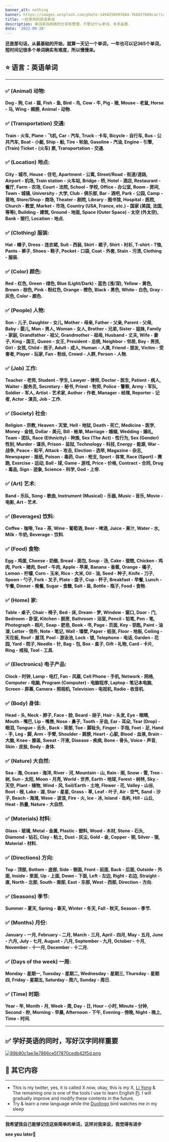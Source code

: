 ```yaml
---
banner_alt: nothing
banner: https://images.unsplash.com/photo-1494256997604-768d1f608cac?ixlib=rb-4.0.3&ixid=M3wxMjA3fDB8MHxwaG90by1wYWdlfHx8fGVufDB8fHx8fA%3D%3D&auto=format&fit=crop&w=2129&q=80
title: 一些常用的英语单词
description: 单词来自网络的分享和整理，不管记什么单词，多多益善.
date: '2023-09-20'
---
```


**还是那句话，从最基础的开始，就算一天记一个单词，一年也可以记365个单词，短时间记很多个单词确实有难度，所以慢慢来。**

## :star: 语言：英语单词

---

### :white_check_mark: (Animal) 动物:

**Dog - 狗, Cat - 猫, Fish - 鱼, Bird - 鸟, Cow - 牛, Pig - 猪, Mouse - 老鼠, Horse - 马, Wing - 翅膀, Animal - 动物.**

### :white_check_mark: (Transportation) 交通:

**Train - 火车, Plane - 飞机, Car - 汽车, Truck - 卡车, Bicycle - 自行车, Bus - 公共汽车, Boat - 小艇, Ship - 船, Tire - 轮胎, Gasoline - 汽油, Engine - 引擎, (Train) Ticket - (火车) 票, Transportation - 交通.** 

### :white_check_mark: (Location) 地点:

**City - 城市, House - 住宅, Apartment - 公寓, Street/Road - 街道/道路, Airport - 机场, Train station - 火车站, Bridge - 桥, Hotel - 酒店, Restaurant - 餐厅, Farm - 农场, Court - 法院, School - 学校, Office - 办公室, Room - 房间, Town - 城镇, University - 大学, Club - 俱乐部, Bar - 酒吧, Park - 公园, Camp - 营地, Store/Shop - 商场, Theater - 剧院, Library - 图书馆, Hospital - 医院, Church - 教堂, Market - 市场, Country (USA, France, etc.) - 国家 (美国, 法国, 等等), Building - 建筑, Ground - 地面, Space (Outer Space) - 太空 (外太空), Bank - 银行, Location - 地点.**

### :white_check_mark: (Clothing) 服装:

**Hat - 帽子, Dress - 连衣裙, Suit - 西装, Skirt - 裙子, Shirt - 衬衫, T-shirt - T恤, Pants - 裤子, Shoes - 鞋子, Pocket - 口袋, Coat - 外套, Stain - 污渍, Clothing - 服装.**

### :white_check_mark: (Color) 颜色:

**Red - 红色, Green - 绿色, Blue (Light/Dark) - 蓝色 (浅/深), Yellow - 黄色, Brown - 棕色, Pink - 粉红色, Orange - 橙色, Black - 黑色, White - 白色, Gray - 灰色, Color - 颜色.**

### :white_check_mark: (People) 人物:

**Son - 儿子, Daughter - 女儿, Mother - 母亲, Father - 父亲, Parent - 父母, Baby - 婴儿, Man - 男人, Woman - 女人, Brother - 兄弟, Sister - 姐妹, Family - 家庭, Grandfather - 祖父, Grandmother - 祖母, Husband - 丈夫, Wife - 妻子, King - 国王, Queen - 女王, President - 总统, Neighbor - 邻居, Boy - 男孩, Girl - 女孩, Child - 孩子, Adult - 成人, Human - 人类, Friend - 朋友, Victim - 受害者, Player - 玩家, Fan - 粉丝, Crowd - 人群, Person - 人物.**

### :white_check_mark: (Job) 工作:

**Teacher - 老师, Student - 学生, Lawyer - 律师, Doctor - 医生, Patient - 病人, Waiter - 服务员, Secretary - 秘书, Priest - 牧师, Police - 警察, Army - 军队, Soldier - 军人, Artist - 艺术家, Author - 作者, Manager - 经理, Reporter - 记者, Actor - 演员, Job - 工作.**

### :white_check_mark: (Society) 社会:

**Religion - 宗教, Heaven - 天堂, Hell - 地狱, Death - 死亡, Medicine - 医学, Money - 金钱, Dollar - 美元, Bill - 帐单, Marriage - 婚姻, Wedding - 婚礼, Team - 团队, Race (Ethnicity) - 种族, Sex (The Act) - 性行为, Sex (Gender) 性别, Murder - 谋杀, Prison - 监狱, Technology - 科技, Energy - 能源, War - 战争, Peace - 和平, Attack - 攻击, Election - 选举, Magazine - 杂志, Newspaper - 报纸, Poison - 毒药, Gun - 枪支, Sport - 体育, Race (Sport) - 赛跑, Exercise - 运动, Ball - 球, Game - 游戏, Price - 价格, Contract - 合同, Drug - 毒品, Sign - 迹象, Science - 科学, God - 上帝.**

### :white_check_mark: (Art) 艺术:

**Band - 乐队, Song - 歌曲, Instrument (Musical) - 乐器, Music - 音乐, Movie - 电影, Art - 艺术.**

### :white_check_mark: (Beverages) 饮料:

**Coffee - 咖啡, Tea - 茶, Wine - 葡萄酒, Beer - 啤酒, Juice - 果汁, Water - 水, Milk - 牛奶, Beverage - 饮料.**

### :white_check_mark: (Food) 食物:

**Egg - 鸡蛋, Cheese - 奶酪, Bread - 面包, Soup - 汤, Cake - 蛋糕, Chicken - 鸡肉, Pork - 猪肉, Beef - 牛肉, Apple - 苹果, Banana - 香蕉, Orange - 橘子, Lemon - 柠檬, Corn - 玉米, Rice - 大米, Oil - 油, Seed - 种子, Knife - 刀子, Spoon - 勺子, Fork - 叉子, Plate - 盘子, Cup - 杯子, Breakfast - 早餐, Lunch - 午餐, Dinner - 晚餐, Sugar - 食糖, Salt - 盐, Bottle - 瓶子, Food - 食物.**

### :white_check_mark: (Home) 家:

**Table - 桌子, Chair - 椅子, Bed - 床, Dream - 梦, Window - 窗口, Door - 门, Bedroom - 卧室, Kitchen - 厨房, Bathroom - 浴室, Pencil - 铅笔, Pen - 笔, Photograph - 相片, Soap - 肥皂, Book - 书, Page - 页面, Key - 钥匙, Paint - 油漆, Letter - 信件, Note - 笔记, Wall - 墙壁, Paper - 纸张, Floor - 地板, Ceiling - 天花板, Roof - 屋顶, Pool - 游泳池, Lock - 锁, Telephone - 电话, Garden - 花园, Yard - 院子, Needle - 针, Bag - 包, Box - 盒子, Gift - 礼物, Card - 卡片, Ring - 戒指, Tool - 工具.**

### :white_check_mark: (Electronics) 电子产品:

**Clock - 时钟, Lamp - 电灯, Fan - 风扇, Cell Phone - 手机, Network - 网络, Computer - 电脑, Program (Computer) - 电脑程序, Laptop - 笔记本电脑, Screen - 屏幕, Camera - 照相机, Television - 电视机, Radio - 收音机.**

### :white_check_mark: (Body) 身体:

**Head - 头, Neck - 脖子, Face - 脸, Beard - 胡子, Hair - 头发, Eye - 眼睛, Mouth - 嘴巴, Lip - 嘴唇, Nose - 鼻子, Tooth - 牙齿, Ear - 耳朵, Tear (Drop) - 眼泪, Tongue - 舌头 , Back - 背部, Toe - 脚趾头, Finger - 手指, Foot - 足, Hand - 手, Leg - 脚, Arm - 手臂, Shoulder - 肩膀, Heart - 心脏, Blood - 血液, Brain - 大脑, Knee - 膝盖, Sweat - 汗液, Disease - 疾病, Bone - 骨头, Voice - 声音, Skin - 皮肤, Body - 身体.**

### :white_check_mark: (Nature) 大自然:

**Sea - 海, Ocean - 海洋, River - 河, Mountain - 山, Rain - 雨, Snow - 雪, Tree - 树, Sun - 太阳, Moon - 月亮, World - 世界, Earth - 地球, Forest - 树林, Sky - 天空, Plant - 植物, Wind - 风, Soil/Earth - 土地, Flower - 花, Valley - 山谷, Root - 根, Lake - 湖, Star - 星星, Grass - 草, Leaf - 叶子, Air - 空气, Sand - 沙子, Beach - 海滩, Wave - 波浪, Fire - 火, Ice - 冰, Island - 岛屿, Hill - 山丘, Heat - 热量, Nature - 大自然.**

### :white_check_mark: (Materials) 材料:

**Glass - 玻璃, Metal - 金属, Plastic - 塑料, Wood - 木材, Stone - 石头, Diamond - 钻石, Clay - 粘土, Dust - 灰尘, Gold - 金, Copper - 铜, Silver - 银, Material - 材料.**

### :white_check_mark: (Directions) 方向:

**Top - 顶部, Bottom - 底部, Side - 侧面, Front - 前面, Back - 后面, Outside - 外面, Inside - 里面, Up - 上面, Down - 下面, Left - 左边, Right - 右边, Straight - 直, North - 北部, South - 南部, East - 东部, West - 西部, Direction - 方向.**

### :white_check_mark: (Seasons) 季节:

**Summer - 夏天, Spring - 春天, Winter - 冬天, Fall - 秋天, Season - 季节.**

### :white_check_mark: (Months) 月份:

**January - 一月, February - 二月, March - 三月, April - 四月, May - 五月, June - 六月, July - 七月, August - 八月, September - 九月, October - 十月, November - 十一月, December - 十二月.**

### :white_check_mark: (Days of the week) 一周:

**Monday - 星期一, Tuesday - 星期二, Wednesday - 星期三, Thursday - 星期四, Friday - 星期五, Saturday - 周六, Sunday - 周日.**

### :white_check_mark: (Time) 时期:

**Year - 年, Month - 月, Week - 周, Day - 日, Hour - 小时, Minute - 分钟, Second - 秒, Morning - 早晨, Afternoon - 下午, Evening - 傍晚, Night - 晚上, Time - 时间.**

---

## :white_check_mark: 学好英语的同时，写好汉字同样重要

[![89b80c1ae3e7866ce5f7870cedb42f5d.png](https://s1.imagehub.cc/images/2024/04/27/89b80c1ae3e7866ce5f7870cedb42f5d.png)](https://www.imagehub.cc/image/b1iMtk)

## :dart: 其它内容 

---

-   This is my twitter, yes, it is called X now, okay, this is my X, [Li Yong](https://twitter.com/NiceDayTooYou) & The remaining one is one of the tools I use to learn English [Pi](https://pi.ai/talk).
I will gradually improve and modify these contents in the future.
-   Try & learn a new language while the [Duolingo](https://www.duolingo.com/) bird watches me in my sleep

---

**我希望我自己能够记住这些简单的单词，这样对我来说，我觉得有进步**

**see you later**:wave:
